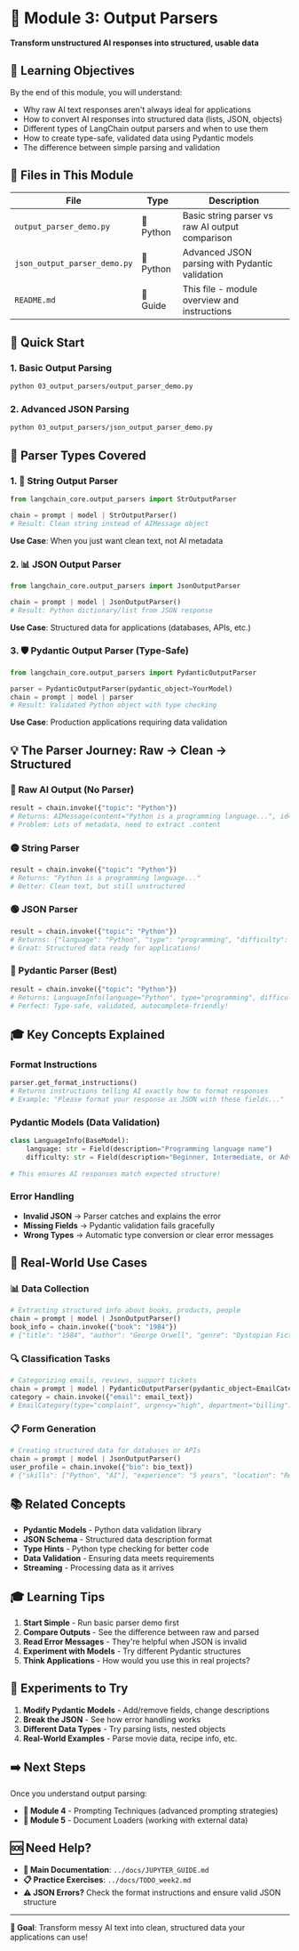 # 🔄 Module 3: Output Parsers

**Transform unstructured AI responses into structured, usable data**

## 🎯 Learning Objectives

By the end of this module, you will understand:
- Why raw AI text responses aren't always ideal for applications
- How to convert AI responses into structured data (lists, JSON, objects)
- Different types of LangChain output parsers and when to use them
- How to create type-safe, validated data using Pydantic models
- The difference between simple parsing and validation

## 📁 Files in This Module

| File | Type | Description |
|------|------|-------------|
| `output_parser_demo.py` | 🐍 Python | Basic string parser vs raw AI output comparison |
| `json_output_parser_demo.py` | 🐍 Python | Advanced JSON parsing with Pydantic validation |
| `README.md` | 📖 Guide | This file - module overview and instructions |

## 🚀 Quick Start

### 1. Basic Output Parsing
```bash
python 03_output_parsers/output_parser_demo.py
```

### 2. Advanced JSON Parsing
```bash
python 03_output_parsers/json_output_parser_demo.py
```

## 🔑 Parser Types Covered

### **1. 📝 String Output Parser**
```python
from langchain_core.output_parsers import StrOutputParser

chain = prompt | model | StrOutputParser()
# Result: Clean string instead of AIMessage object
```
**Use Case**: When you just want clean text, not AI metadata

### **2. 📊 JSON Output Parser**
```python
from langchain_core.output_parsers import JsonOutputParser

chain = prompt | model | JsonOutputParser()
# Result: Python dictionary/list from JSON response
```
**Use Case**: Structured data for applications (databases, APIs, etc.)

### **3. 🛡️ Pydantic Output Parser (Type-Safe)**
```python
from langchain_core.output_parsers import PydanticOutputParser

parser = PydanticOutputParser(pydantic_object=YourModel)
chain = prompt | model | parser
# Result: Validated Python object with type checking
```
**Use Case**: Production applications requiring data validation

## 💡 The Parser Journey: Raw → Clean → Structured

### **🔴 Raw AI Output (No Parser)**
```python
result = chain.invoke({"topic": "Python"})
# Returns: AIMessage(content="Python is a programming language...", id="abc123")
# Problem: Lots of metadata, need to extract .content
```

### **🟡 String Parser**
```python
result = chain.invoke({"topic": "Python"})  
# Returns: "Python is a programming language..."
# Better: Clean text, but still unstructured
```

### **🟢 JSON Parser**
```python
result = chain.invoke({"topic": "Python"})
# Returns: {"language": "Python", "type": "programming", "difficulty": "beginner"}
# Great: Structured data ready for applications!
```

### **🔵 Pydantic Parser (Best)**
```python
result = chain.invoke({"topic": "Python"})
# Returns: LanguageInfo(language="Python", type="programming", difficulty="beginner")
# Perfect: Type-safe, validated, autocomplete-friendly!
```

## 🎓 Key Concepts Explained

### **Format Instructions**
```python
parser.get_format_instructions()
# Returns instructions telling AI exactly how to format responses
# Example: "Please format your response as JSON with these fields..."
```

### **Pydantic Models (Data Validation)**
```python
class LanguageInfo(BaseModel):
    language: str = Field(description="Programming language name")
    difficulty: str = Field(description="Beginner, Intermediate, or Advanced")
    
# This ensures AI responses match expected structure!
```

### **Error Handling**
- **Invalid JSON** → Parser catches and explains the error
- **Missing Fields** → Pydantic validation fails gracefully
- **Wrong Types** → Automatic type conversion or clear error messages

## 🧪 Real-World Use Cases

### **📊 Data Collection**
```python
# Extracting structured info about books, products, people
chain = prompt | model | JsonOutputParser()
book_info = chain.invoke({"book": "1984"})
# {"title": "1984", "author": "George Orwell", "genre": "Dystopian Fiction"}
```

### **🔍 Classification Tasks**
```python
# Categorizing emails, reviews, support tickets
chain = prompt | model | PydanticOutputParser(pydantic_object=EmailCategory)
category = chain.invoke({"email": email_text})
# EmailCategory(type="complaint", urgency="high", department="billing")
```

### **📋 Form Generation**
```python
# Creating structured data for databases or APIs
chain = prompt | model | JsonOutputParser()
user_profile = chain.invoke({"bio": bio_text})
# {"skills": ["Python", "AI"], "experience": "5 years", "location": "Remote"}
```

## 📚 Related Concepts

- **Pydantic Models** - Python data validation library
- **JSON Schema** - Structured data description format
- **Type Hints** - Python type checking for better code
- **Data Validation** - Ensuring data meets requirements
- **Streaming** - Processing data as it arrives

## 🎓 Learning Tips

1. **Start Simple** - Run basic parser demo first
2. **Compare Outputs** - See the difference between raw and parsed
3. **Read Error Messages** - They're helpful when JSON is invalid
4. **Experiment with Models** - Try different Pydantic structures
5. **Think Applications** - How would you use this in real projects?

## 🧪 Experiments to Try

1. **Modify Pydantic Models** - Add/remove fields, change descriptions
2. **Break the JSON** - See how error handling works
3. **Different Data Types** - Try parsing lists, nested objects
4. **Real-World Examples** - Parse movie data, recipe info, etc.

## ➡️ Next Steps

Once you understand output parsing:
- **🎯 Module 4** - Prompting Techniques (advanced prompting strategies)
- **📄 Module 5** - Document Loaders (working with external data)

## 🆘 Need Help?

- **📖 Main Documentation**: `../docs/JUPYTER_GUIDE.md`
- **📋 Practice Exercises**: `../docs/TODO_week2.md`
- **⚠️ JSON Errors?** Check the format instructions and ensure valid JSON structure

---

**🎯 Goal**: Transform messy AI text into clean, structured data your applications can use! 